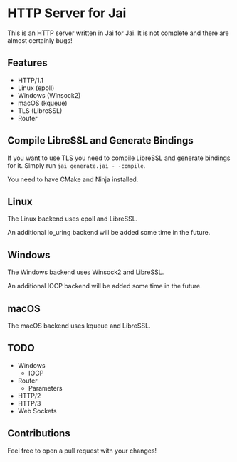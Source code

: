 # HTTP Server for Jai

This is an HTTP server written in Jai for Jai. It is not complete and there are almost certainly bugs!

## Features

- HTTP/1.1
- Linux (epoll)
- Windows (Winsock2)
- macOS (kqueue)
- TLS (LibreSSL)
- Router

## Compile LibreSSL and Generate Bindings

If you want to use TLS you need to compile LibreSSL and generate bindings for it. Simply run `jai generate.jai - -compile`.

You need to have CMake and Ninja installed.

## Linux

The Linux backend uses epoll and LibreSSL.

An additional io_uring backend will be added some time in the future.

## Windows

The Windows backend uses Winsock2 and LibreSSL.

An additional IOCP backend will be added some time in the future.

## macOS

The macOS backend uses kqueue and LibreSSL.

## TODO

- Windows
  - IOCP
- Router
  - Parameters
- HTTP/2
- HTTP/3
- Web Sockets

## Contributions

Feel free to open a pull request with your changes!